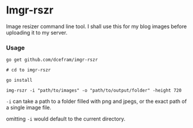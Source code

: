 # Imgr-rszr

Image resizer command line tool. I shall use this for my blog images before uploading it to my server.

### Usage
```
go get github.com/dcefram/imgr-rszr

# cd to imgr-rszr

go install
```

```
img-rszr -i "path/to/images" -o "path/to/output/folder" -height 720
```

`-i` can take a path to a folder filled with png and jpegs, or the exact path of a single image file.

omitting `-i` would default to the current directory.